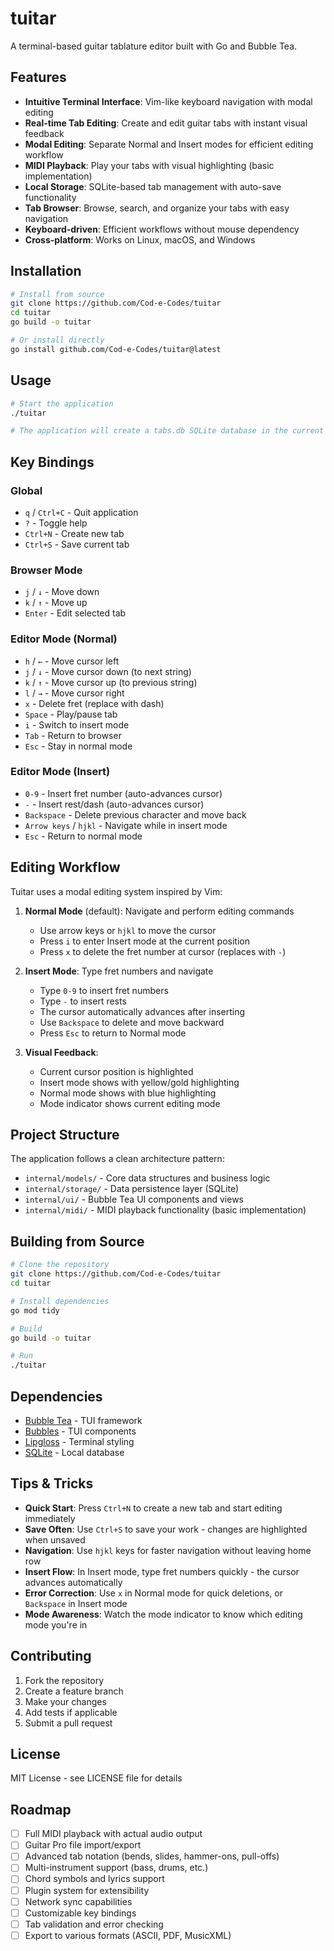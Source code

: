 # tuitar

A terminal-based guitar tablature editor built with Go and Bubble Tea.

## Features

- **Intuitive Terminal Interface**: Vim-like keyboard navigation with modal editing
- **Real-time Tab Editing**: Create and edit guitar tabs with instant visual feedback
- **Modal Editing**: Separate Normal and Insert modes for efficient editing workflow
- **MIDI Playback**: Play your tabs with visual highlighting (basic implementation)
- **Local Storage**: SQLite-based tab management with auto-save functionality
- **Tab Browser**: Browse, search, and organize your tabs with easy navigation
- **Keyboard-driven**: Efficient workflows without mouse dependency
- **Cross-platform**: Works on Linux, macOS, and Windows

## Installation

```bash
# Install from source
git clone https://github.com/Cod-e-Codes/tuitar
cd tuitar
go build -o tuitar
```
```bash
# Or install directly
go install github.com/Cod-e-Codes/tuitar@latest
```

## Usage

```bash
# Start the application
./tuitar

# The application will create a tabs.db SQLite database in the current directory
```

## Key Bindings

### Global
- `q` / `Ctrl+C` - Quit application
- `?` - Toggle help
- `Ctrl+N` - Create new tab
- `Ctrl+S` - Save current tab

### Browser Mode
- `j` / `↓` - Move down
- `k` / `↑` - Move up
- `Enter` - Edit selected tab

### Editor Mode (Normal)
- `h` / `←` - Move cursor left
- `j` / `↓` - Move cursor down (to next string)
- `k` / `↑` - Move cursor up (to previous string)
- `l` / `→` - Move cursor right
- `x` - Delete fret (replace with dash)
- `Space` - Play/pause tab
- `i` - Switch to insert mode
- `Tab` - Return to browser
- `Esc` - Stay in normal mode

### Editor Mode (Insert)
- `0-9` - Insert fret number (auto-advances cursor)
- `-` - Insert rest/dash (auto-advances cursor)
- `Backspace` - Delete previous character and move back
- `Arrow keys` / `hjkl` - Navigate while in insert mode
- `Esc` - Return to normal mode

## Editing Workflow

Tuitar uses a modal editing system inspired by Vim:

1. **Normal Mode** (default): Navigate and perform editing commands
   - Use arrow keys or `hjkl` to move the cursor
   - Press `i` to enter Insert mode at the current position
   - Press `x` to delete the fret number at cursor (replaces with `-`)

2. **Insert Mode**: Type fret numbers and navigate
   - Type `0-9` to insert fret numbers
   - Type `-` to insert rests
   - The cursor automatically advances after inserting
   - Use `Backspace` to delete and move backward
   - Press `Esc` to return to Normal mode

3. **Visual Feedback**: 
   - Current cursor position is highlighted
   - Insert mode shows with yellow/gold highlighting
   - Normal mode shows with blue highlighting
   - Mode indicator shows current editing mode

## Project Structure

The application follows a clean architecture pattern:

- `internal/models/` - Core data structures and business logic
- `internal/storage/` - Data persistence layer (SQLite)
- `internal/ui/` - Bubble Tea UI components and views  
- `internal/midi/` - MIDI playback functionality (basic implementation)

## Building from Source

```bash
# Clone the repository
git clone https://github.com/Cod-e-Codes/tuitar
cd tuitar
```

```bash
# Install dependencies
go mod tidy
```

```bash
# Build
go build -o tuitar
```

```bash
# Run
./tuitar
```

## Dependencies

- [Bubble Tea](https://github.com/charmbracelet/bubbletea) - TUI framework
- [Bubbles](https://github.com/charmbracelet/bubbles) - TUI components
- [Lipgloss](https://github.com/charmbracelet/lipgloss) - Terminal styling
- [SQLite](https://github.com/mattn/go-sqlite3) - Local database

## Tips & Tricks

- **Quick Start**: Press `Ctrl+N` to create a new tab and start editing immediately
- **Save Often**: Use `Ctrl+S` to save your work - changes are highlighted when unsaved
- **Navigation**: Use `hjkl` keys for faster navigation without leaving home row
- **Insert Flow**: In Insert mode, type fret numbers quickly - the cursor advances automatically
- **Error Correction**: Use `x` in Normal mode for quick deletions, or `Backspace` in Insert mode
- **Mode Awareness**: Watch the mode indicator to know which editing mode you're in

## Contributing

1. Fork the repository
2. Create a feature branch
3. Make your changes
4. Add tests if applicable
5. Submit a pull request

## License

MIT License - see LICENSE file for details

## Roadmap

- [ ] Full MIDI playback with actual audio output
- [ ] Guitar Pro file import/export
- [ ] Advanced tab notation (bends, slides, hammer-ons, pull-offs)
- [ ] Multi-instrument support (bass, drums, etc.)
- [ ] Chord symbols and lyrics support
- [ ] Plugin system for extensibility
- [ ] Network sync capabilities
- [ ] Customizable key bindings
- [ ] Tab validation and error checking
- [ ] Export to various formats (ASCII, PDF, MusicXML)
